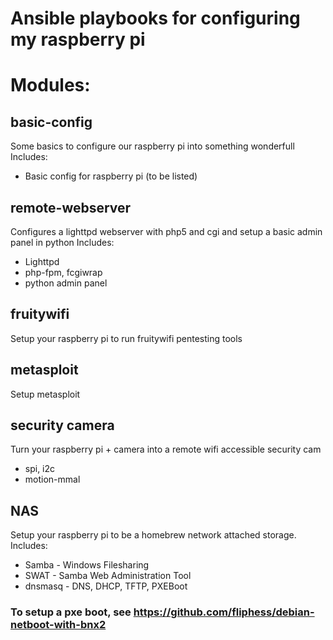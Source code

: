 # Ansible playbooks for configuring my raspberry pi

# Modules: 

## basic-config
Some basics to configure our raspberry pi into something wonderfull
Includes: 
  * Basic config for raspberry pi (to be listed)

## remote-webserver
Configures a lighttpd webserver with php5 and cgi and setup a basic admin panel in python
Includes:
  * Lighttpd
  * php-fpm, fcgiwrap
  * python admin panel

## fruitywifi 
Setup your raspberry pi to run fruitywifi pentesting tools 

## metasploit 
Setup metasploit

## security camera
Turn your raspberry pi + camera  into a remote wifi accessible security cam
  * spi, i2c
  * motion-mmal

## NAS 
Setup your raspberry pi to be a homebrew network attached storage.
Includes: 
 * Samba - Windows Filesharing
 * SWAT - Samba Web Administration Tool
 * dnsmasq - DNS, DHCP, TFTP, PXEBoot 

### To setup a pxe boot, see https://github.com/fliphess/debian-netboot-with-bnx2
